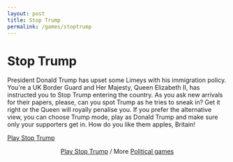 ```yaml
---
layout: post
title: Stop Trump
permalink: /games/stoptrump
---
```

<h1>Stop Trump</h1>
<p>President Donald Trump has upset some Limeys with his immigration policy. You're a UK Border Guard and Her Majesty, Queen Elizabeth II, has instructed you to Stop Trump entering the country. As you ask new arrivals for their papers, please, can you spot Trump as he tries to sneak in? Get it right or the Queen will royally penalise you. If you prefer the alternative view, you can choose Trump mode, play as Donald Trump and make sure only your supporters get in. How do you like them apples, Britain!</p>
<!-- Place this code where you'd like the game to appear -->
<div class="miniclip-game-embed" data-game-name="stop-trump" data-theme="0" data-width="900" data-height="440" data-language="en"><a href="http://www.miniclip.com/games/stop-trump/">Play Stop Trump</a></div>
<p style="text-align:center;"><a href="http://www.miniclip.com/games/stop-trump/" target="_blank">Play Stop Trump</a> / More <a href="http://www.miniclip.com/games/genre-14/" target="_blank">Political games</a></p>

<!-- Insert this code before your </body> tag -->
<script src="//static.miniclipcdn.com/js/game-embed.js"></script>
